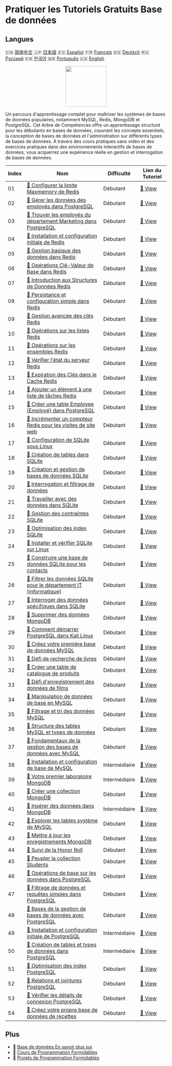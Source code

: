 # Pratiquer les Tutoriels Gratuits Base de données

## Langues

🇨🇳 [简体中文](README_zh.md) 🇯🇵 [日本語](README_ja.md) 🇪🇸 [Español](README_es.md) 🇫🇷 [Français](README_fr.md) 🇩🇪 [Deutsch](README_de.md) 🇷🇺 [Русский](README_ru.md) 🇰🇷 [한국어](README_ko.md) 🇧🇷 [Português](README_pt.md) 🇺🇸 [English](README.md) 

<div align="center">
<img width="128px" src="https://file.labex.io/path/S2s0kYPxCISr.png">
</div>

Un parcours d'apprentissage complet pour maîtriser les systèmes de bases de données populaires, notamment MySQL, Redis, MongoDB et PostgreSQL. Cet Arbre de Compétences offre un apprentissage structuré pour les débutants en bases de données, couvrant les concepts essentiels, la conception de bases de données et l'administration sur différents types de bases de données. À travers des cours pratiques sans vidéo et des exercices pratiques dans des environnements interactifs de bases de données, vous acquerrez une expérience réelle en gestion et interrogation de bases de données.

|   Index | Nom                                                                                                                                                           | Difficulté    | Lien du Tutoriel                                                                                           |
|---------|---------------------------------------------------------------------------------------------------------------------------------------------------------------|---------------|------------------------------------------------------------------------------------------------------------|
|      01 | [📖 Configurer la limite Maxmemory de Redis](https://labex.io/fr/tutorials/redis-configure-redis-maxmemory-limit-552162)                                      | Débutant      | [🔗 View](https://labex.io/fr/tutorials/redis-configure-redis-maxmemory-limit-552162)                      |
|      02 | [📖 Gérer les données des employés dans PostgreSQL](https://labex.io/fr/tutorials/postgresql-manage-employee-data-in-postgresql-551130)                       | Débutant      | [🔗 View](https://labex.io/fr/tutorials/postgresql-manage-employee-data-in-postgresql-551130)              |
|      03 | [📖 Trouver les employés du département Marketing dans PostgreSQL](https://labex.io/fr/tutorials/postgresql-find-marketing-employees-in-postgresql-551146)    | Débutant      | [🔗 View](https://labex.io/fr/tutorials/postgresql-find-marketing-employees-in-postgresql-551146)          |
|      04 | [📖 Installation et configuration initiale de Redis](https://labex.io/fr/tutorials/redis-installation-and-initial-setup-of-redis-552075)                      | Débutant      | [🔗 View](https://labex.io/fr/tutorials/redis-installation-and-initial-setup-of-redis-552075)              |
|      05 | [📖 Gestion basique des données dans Redis](https://labex.io/fr/tutorials/redis-basic-data-management-in-redis-552076)                                        | Débutant      | [🔗 View](https://labex.io/fr/tutorials/redis-basic-data-management-in-redis-552076)                       |
|      06 | [📖 Opérations Clé-Valeur de Base dans Redis](https://labex.io/fr/tutorials/redis-basic-key-value-operations-in-redis-552077)                                 | Débutant      | [🔗 View](https://labex.io/fr/tutorials/redis-basic-key-value-operations-in-redis-552077)                  |
|      07 | [📖 Introduction aux Structures de Données Redis](https://labex.io/fr/tutorials/redis-introduction-to-redis-data-structures-552078)                           | Débutant      | [🔗 View](https://labex.io/fr/tutorials/redis-introduction-to-redis-data-structures-552078)                |
|      08 | [📖 Persistance et configuration simple dans Redis](https://labex.io/fr/tutorials/redis-persistence-and-simple-configuration-in-redis-552079)                 | Débutant      | [🔗 View](https://labex.io/fr/tutorials/redis-persistence-and-simple-configuration-in-redis-552079)        |
|      09 | [📖 Gestion avancée des clés Redis](https://labex.io/fr/tutorials/redis-redis-advanced-key-management-552094)                                                 | Débutant      | [🔗 View](https://labex.io/fr/tutorials/redis-redis-advanced-key-management-552094)                        |
|      10 | [📖 Opérations sur les listes Redis](https://labex.io/fr/tutorials/redis-redis-list-operations-552098)                                                        | Débutant      | [🔗 View](https://labex.io/fr/tutorials/redis-redis-list-operations-552098)                                |
|      11 | [📖 Opérations sur les ensembles Redis](https://labex.io/fr/tutorials/redis-redis-set-operations-552104)                                                      | Débutant      | [🔗 View](https://labex.io/fr/tutorials/redis-redis-set-operations-552104)                                 |
|      12 | [📖 Vérifier l'état du serveur Redis](https://labex.io/fr/tutorials/redis-verify-redis-server-status-552152)                                                  | Débutant      | [🔗 View](https://labex.io/fr/tutorials/redis-verify-redis-server-status-552152)                           |
|      13 | [📖 Expiration des Clés dans le Cache Redis](https://labex.io/fr/tutorials/redis-expire-keys-in-redis-cache-552156)                                           | Débutant      | [🔗 View](https://labex.io/fr/tutorials/redis-expire-keys-in-redis-cache-552156)                           |
|      14 | [📖 Ajouter un élément à une liste de tâches Redis](https://labex.io/fr/tutorials/redis-add-item-to-redis-to-do-list-552161)                                  | Débutant      | [🔗 View](https://labex.io/fr/tutorials/redis-add-item-to-redis-to-do-list-552161)                         |
|      15 | [📖 Créer une table Employee (Employé) dans PostgreSQL](https://labex.io/fr/tutorials/postgresql-create-employee-table-in-postgresql-551115)                  | Débutant      | [🔗 View](https://labex.io/fr/tutorials/postgresql-create-employee-table-in-postgresql-551115)             |
|      16 | [📖 Incrémenter un compteur Redis pour les visites de site web](https://labex.io/fr/tutorials/redis-increment-redis-counter-for-website-visits-552163)        | Débutant      | [🔗 View](https://labex.io/fr/tutorials/redis-increment-redis-counter-for-website-visits-552163)           |
|      17 | [📖 Configuration de SQLite sous Linux](https://labex.io/fr/tutorials/sqlite-setting-up-sqlite-in-linux-552335)                                               | Débutant      | [🔗 View](https://labex.io/fr/tutorials/sqlite-setting-up-sqlite-in-linux-552335)                          |
|      18 | [📖 Création de tables dans SQLite](https://labex.io/fr/tutorials/sqlite-building-tables-in-sqlite-552336)                                                    | Débutant      | [🔗 View](https://labex.io/fr/tutorials/sqlite-building-tables-in-sqlite-552336)                           |
|      19 | [📖 Création et gestion de bases de données SQLite](https://labex.io/fr/tutorials/sqlite-creating-and-managing-sqlite-databases-552337)                       | Débutant      | [🔗 View](https://labex.io/fr/tutorials/sqlite-creating-and-managing-sqlite-databases-552337)              |
|      20 | [📖 Interrogation et filtrage de données](https://labex.io/fr/tutorials/sqlite-querying-and-filtering-data-552338)                                            | Débutant      | [🔗 View](https://labex.io/fr/tutorials/sqlite-querying-and-filtering-data-552338)                         |
|      21 | [📖 Travailler avec des données dans SQLite](https://labex.io/fr/tutorials/sqlite-working-with-data-in-sqlite-552340)                                         | Débutant      | [🔗 View](https://labex.io/fr/tutorials/sqlite-working-with-data-in-sqlite-552340)                         |
|      22 | [📖 Gestion des contraintes SQLite](https://labex.io/fr/tutorials/sqlite-sqlite-constraint-management-552545)                                                 | Débutant      | [🔗 View](https://labex.io/fr/tutorials/sqlite-sqlite-constraint-management-552545)                        |
|      23 | [📖 Optimisation des index SQLite](https://labex.io/fr/tutorials/sqlite-sqlite-index-optimization-552552)                                                     | Débutant      | [🔗 View](https://labex.io/fr/tutorials/sqlite-sqlite-index-optimization-552552)                           |
|      24 | [📖 Installer et vérifier SQLite sur Linux](https://labex.io/fr/tutorials/sqlite-install-and-verify-sqlite-on-linux-552579)                                   | Débutant      | [🔗 View](https://labex.io/fr/tutorials/sqlite-install-and-verify-sqlite-on-linux-552579)                  |
|      25 | [📖 Construire une base de données SQLite pour les contacts](https://labex.io/fr/tutorials/sqlite-build-sqlite-database-for-contacts-552582)                  | Débutant      | [🔗 View](https://labex.io/fr/tutorials/sqlite-build-sqlite-database-for-contacts-552582)                  |
|      26 | [📖 Filtrer les données SQLite pour le département IT (informatique)](https://labex.io/fr/tutorials/sqlite-filter-sqlite-data-for-it-department-552585)       | Débutant      | [🔗 View](https://labex.io/fr/tutorials/sqlite-filter-sqlite-data-for-it-department-552585)                |
|      27 | [📖 Interroger des données spécifiques dans SQLite](https://labex.io/fr/tutorials/sqlite-query-specific-data-in-sqlite-552586)                                | Débutant      | [🔗 View](https://labex.io/fr/tutorials/sqlite-query-specific-data-in-sqlite-552586)                       |
|      28 | [📖 Supprimer des données MongoDB](https://labex.io/fr/tutorials/mongodb-delete-mongodb-data-420822)                                                          | Débutant      | [🔗 View](https://labex.io/fr/tutorials/mongodb-delete-mongodb-data-420822)                                |
|      29 | [📖 Comment démarrer PostgreSQL dans Kali Linux](https://labex.io/fr/tutorials/kali-how-to-start-postgresql-in-kali-linux-417476)                             | Débutant      | [🔗 View](https://labex.io/fr/tutorials/kali-how-to-start-postgresql-in-kali-linux-417476)                 |
|      30 | [📖 Créez votre première base de données MySQL](https://labex.io/fr/tutorials/mysql-create-your-first-mysql-database-418265)                                  | Débutant      | [🔗 View](https://labex.io/fr/tutorials/mysql-create-your-first-mysql-database-418265)                     |
|      31 | [📖 Défi de recherche de livres](https://labex.io/fr/tutorials/mysql-book-search-challenge-418297)                                                            | Débutant      | [🔗 View](https://labex.io/fr/tutorials/mysql-book-search-challenge-418297)                                |
|      32 | [📖 Créer une table de catalogue de produits](https://labex.io/fr/tutorials/mysql-create-a-product-catalog-table-418298)                                      | Débutant      | [🔗 View](https://labex.io/fr/tutorials/mysql-create-a-product-catalog-table-418298)                       |
|      33 | [📖 Défi d'enregistrement des données de films](https://labex.io/fr/tutorials/mysql-record-movie-data-challenge-418302)                                       | Débutant      | [🔗 View](https://labex.io/fr/tutorials/mysql-record-movie-data-challenge-418302)                          |
|      34 | [📖 Manipulation de données de base en MySQL](https://labex.io/fr/tutorials/sql-mysql-basic-data-manipulation-418303)                                         | Débutant      | [🔗 View](https://labex.io/fr/tutorials/sql-mysql-basic-data-manipulation-418303)                          |
|      35 | [📖 Filtrage et tri des données MySQL](https://labex.io/fr/tutorials/mysql-mysql-data-filtering-and-sorting-418305)                                           | Débutant      | [🔗 View](https://labex.io/fr/tutorials/mysql-mysql-data-filtering-and-sorting-418305)                     |
|      36 | [📖 Structure des tables MySQL et types de données](https://labex.io/fr/tutorials/mysql-mysql-table-structure-and-data-types-418307)                          | Débutant      | [🔗 View](https://labex.io/fr/tutorials/mysql-mysql-table-structure-and-data-types-418307)                 |
|      37 | [📖 Fondamentaux de la gestion des bases de données avec MySQL](https://labex.io/fr/tutorials/mysql-database-management-fundamentals-with-mysql-418414)       | Débutant      | [🔗 View](https://labex.io/fr/tutorials/mysql-database-management-fundamentals-with-mysql-418414)          |
|      38 | [📖 Installation et configuration de base de MySQL](https://labex.io/fr/tutorials/mysql-installation-and-basic-configuration-of-mysql-418415)                 | Intermédiaire | [🔗 View](https://labex.io/fr/tutorials/mysql-installation-and-basic-configuration-of-mysql-418415)        |
|      39 | [📖 Votre premier laboratoire MongoDB](https://labex.io/fr/tutorials/mongodb-your-first-mongodb-lab-420660)                                                   | Intermédiaire | [🔗 View](https://labex.io/fr/tutorials/mongodb-your-first-mongodb-lab-420660)                             |
|      40 | [📖 Créer une collection MongoDB](https://labex.io/fr/tutorials/mongodb-create-mongodb-collection-420695)                                                     | Débutant      | [🔗 View](https://labex.io/fr/tutorials/mongodb-create-mongodb-collection-420695)                          |
|      41 | [📖 Insérer des données dans MongoDB](https://labex.io/fr/tutorials/mongodb-insert-data-in-mongodb-420696)                                                    | Intermédiaire | [🔗 View](https://labex.io/fr/tutorials/mongodb-insert-data-in-mongodb-420696)                             |
|      42 | [📖 Explorer les tables système de MySQL](https://labex.io/fr/tutorials/mysql-explore-mysql-system-tables-391702)                                             | Débutant      | [🔗 View](https://labex.io/fr/tutorials/mysql-explore-mysql-system-tables-391702)                          |
|      43 | [📖 Mettre à jour les enregistrements MongoDB](https://labex.io/fr/tutorials/mongodb-update-mongodb-records-420823)                                           | Débutant      | [🔗 View](https://labex.io/fr/tutorials/mongodb-update-mongodb-records-420823)                             |
|      44 | [📖 Suivi de la Honor Roll](https://labex.io/fr/tutorials/mongodb-honor-roll-tracker-425476)                                                                  | Débutant      | [🔗 View](https://labex.io/fr/tutorials/mongodb-honor-roll-tracker-425476)                                 |
|      45 | [📖 Peupler la collection Students](https://labex.io/fr/tutorials/mongodb-populate-the-students-collection-425481)                                            | Débutant      | [🔗 View](https://labex.io/fr/tutorials/mongodb-populate-the-students-collection-425481)                   |
|      46 | [📖 Opérations de base sur les données dans PostgreSQL](https://labex.io/fr/tutorials/postgresql-basic-data-operations-in-postgresql-550897)                  | Débutant      | [🔗 View](https://labex.io/fr/tutorials/postgresql-basic-data-operations-in-postgresql-550897)             |
|      47 | [📖 Filtrage de données et requêtes simples dans PostgreSQL](https://labex.io/fr/tutorials/postgresql-data-filtering-and-simple-queries-in-postgresql-550898) | Débutant      | [🔗 View](https://labex.io/fr/tutorials/postgresql-data-filtering-and-simple-queries-in-postgresql-550898) |
|      48 | [📖 Bases de la gestion de bases de données avec PostgreSQL](https://labex.io/fr/tutorials/postgresql-database-management-basics-with-postgresql-550899)      | Débutant      | [🔗 View](https://labex.io/fr/tutorials/postgresql-database-management-basics-with-postgresql-550899)      |
|      49 | [📖 Installation et configuration initiale de PostgreSQL](https://labex.io/fr/tutorials/postgresql-installation-and-initial-setup-of-postgresql-550900)       | Intermédiaire | [🔗 View](https://labex.io/fr/tutorials/postgresql-installation-and-initial-setup-of-postgresql-550900)    |
|      50 | [📖 Création de tables et types de données dans PostgreSQL](https://labex.io/fr/tutorials/postgresql-postgresql-table-creation-and-data-types-550901)         | Intermédiaire | [🔗 View](https://labex.io/fr/tutorials/postgresql-postgresql-table-creation-and-data-types-550901)        |
|      51 | [📖 Optimisation des index PostgreSQL](https://labex.io/fr/tutorials/postgresql-data-filtering-and-simple-queries-in-postgresql-550955)                       | Débutant      | [🔗 View](https://labex.io/fr/tutorials/postgresql-data-filtering-and-simple-queries-in-postgresql-550955) |
|      52 | [📖 Relations et jointures PostgreSQL](https://labex.io/fr/tutorials/postgresql-postgresql-relationships-and-joins-550959)                                    | Débutant      | [🔗 View](https://labex.io/fr/tutorials/postgresql-postgresql-relationships-and-joins-550959)              |
|      53 | [📖 Vérifier les détails de connexion PostgreSQL](https://labex.io/fr/tutorials/postgresql-verify-postgresql-connection-details-551083)                       | Débutant      | [🔗 View](https://labex.io/fr/tutorials/postgresql-verify-postgresql-connection-details-551083)            |
|      54 | [📖 Créez votre propre base de données de recettes](https://labex.io/fr/tutorials/postgresql-create-your-own-recipe-database-551100)                          | Débutant      | [🔗 View](https://labex.io/fr/tutorials/postgresql-create-your-own-recipe-database-551100)                 |

## Plus

- 🔗 [Base de données En savoir plus sur](https://labex.io/fr/skilltrees/database)
- 🔗 [Cours de Programmation Formidables](https://github.com/labex-labs/awesome-programming-courses)
- 🔗 [Projets de Programmation Formidables](https://github.com/labex-labs/awesome-programming-projects)

